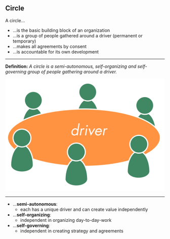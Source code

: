 ## Circle

A circle...

* ...is the basic building block of an organization
* ...is a group of people gathered around a driver (permanent or temporary)
* ...makes all agreements by consent
* ...is accountable for its own development

---

**Definition:** _A circle is a semi-autonomous, self-organizing and self-governing group of people gathering around a driver._

![](img/circle/circle-driver.png)  

---

* ...**semi-autonomous**: 
    * each has a unique driver and can create value independently
* ...**self-organizing**:
    * independent in organizing day-to-day-work
* ...**self-governing**:
    * independent in creating strategy and agreements